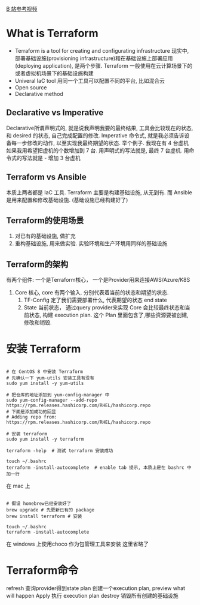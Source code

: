 
[ B 站参考视频](https://www.bilibili.com/video/BV1L34y1B7PT/?spm_id_from=333.880.my_history.page.click&vd_source=3d7d2ddd3035c9f21a34739d4a0a4eb8)

# What is Terraform 
* Terraform is  a tool for creating and configurating infrastructure
	现实中, 部署基础设施(provisioning infrastructure)和在基础设施上部署应用(deploying application), 是两个步骤. Terraform 一般使用在云计算场景下的或者虚拟机场景下的基础设施构建
* Univeral IaC tool 用同一个工具可以配置不同的平台, 比如混合云
* Open source 
* Declarative method

## Declarative vs Imperative

Declarative所谓声明式的, 就是说我声明我要的最终结果, 工具会比较现在的状态, 和 desired 的状态, 自己完成配置的修改. 
Imperative 命令式, 就是我必须告诉设备每一步修改的动作, 以至实现我最终期望的状态. 
举个例子. 我现在有 4 台虚机 如果我用希望把虚机的个数增加到 7 台. 用声明式的写法就是, 最终 7 台虚机. 用命令式的写法就是 - 增加 3 台虚机

## Terraform vs Ansible
本质上两者都是 IaC 工具. 
Terraform 主要是构建基础设施, 从无到有. 而 Ansible 是用来配置和修改基础设施. (基础设施已经构建好了)

## Terraform的使用场景
1. 对已有的基础设施, 做扩充
2. 重构基础设施, 用来做实验. 实验环境和生产环境用同样的基础设施

## Terraform的架构
有两个组件: 一个是Terraform核心， 一个是Provider用来连接AWS/Azure/K8S
1. Core 核心, core 有两个输入. 分别代表着当前的状态和期望的状态.
	1. TF-Config  定了我们需要部署什么, 代表期望的状态 end state
	2. State 当前状态， 通过query provider来实现
	Core 会比较最终状态和当前状态, 构建 execution plan. 这个 Plan 里面包含了,哪些资源要被创建, 修改和销毁.


# 安装 Terraform

```shell

# 在 CentOS 8 中安装 Terraform
# 先确认一下 yum-utils 安装工具有没有
sudo yum install -y yum-utils

# 把仓库的地址添加到 yum-config-manager 中
sudo yum-config-manager --add-repo https://rpm.releases.hashicorp.com/RHEL/hashicorp.repo
# 下面是添加成功的回显
# Adding repo from: https://rpm.releases.hashicorp.com/RHEL/hashicorp.repo

# 安装 terraform
sudo yum install -y terraform

terraform -help  # 测试 terraform 安装成功

touch ~/.bashrc
terraform -install-autocomplete  # enable tab 提示, 本质上是在 bashrc 中加一行

```

在 mac 上
```shell

# 假设 homebrew已经安装好了
brew upgrade # 先更新已有的 package
brew install terraform # 安装

touch ~/.bashrc
terraform -install-autocomplete

```
在 windows 上使用choco 作为包管理工具来安装
这里省略了


# Terraform命令

refresh 查询provider得到state
plan 创建一个execution plan, preview what will happen
Apply 执行 execution plan
destroy 销毁所有创建的基础设施

